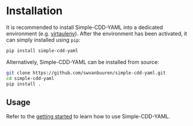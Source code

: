 # Installation

It is recommended to install Simple-CDD-YAML into a dedicated environment (e.g.
[virtaulenv](https://github.com/pypa/virtualenv)). After the environment has been activated, it can simply installed using `pip`:

```bash
pip install simple-cdd-yaml
``` 

Alternatively, Simple-CDD-YAML can be installed from source:

```bash
git clone https://github.com/swvanbuuren/simple-cdd-yaml.git
cd simple-cdd-yaml
pip install .
```

## Usage

Refer to the [getting started](getting_started.md) to learn how to use
Simple-CDD-YAML.

